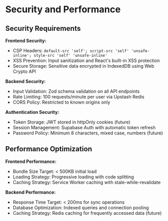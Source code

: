 # Security and Performance

## Security Requirements

**Frontend Security:**
- CSP Headers: `default-src 'self'; script-src 'self' 'unsafe-inline'; style-src 'self' 'unsafe-inline'`
- XSS Prevention: Input sanitization and React's built-in XSS protection
- Secure Storage: Sensitive data encrypted in IndexedDB using Web Crypto API

**Backend Security:**
- Input Validation: Zod schema validation on all API endpoints
- Rate Limiting: 100 requests/minute per user via Upstash Redis
- CORS Policy: Restricted to known origins only

**Authentication Security:**
- Token Storage: JWT stored in httpOnly cookies (future)
- Session Management: Supabase Auth with automatic token refresh
- Password Policy: Minimum 8 characters, mixed case, numbers (future)

## Performance Optimization

**Frontend Performance:**
- Bundle Size Target: < 500KB initial load
- Loading Strategy: Progressive loading with code splitting
- Caching Strategy: Service Worker caching with stale-while-revalidate

**Backend Performance:**
- Response Time Target: < 200ms for sync operations
- Database Optimization: Indexed queries and connection pooling
- Caching Strategy: Redis caching for frequently accessed data (future)
